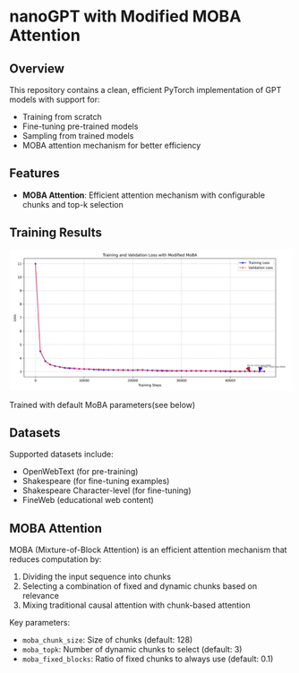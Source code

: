 # nanoGPT with Modified MOBA Attention

## Overview

This repository contains a clean, efficient PyTorch implementation of GPT models with support for:
- Training from scratch
- Fine-tuning pre-trained models
- Sampling from trained models
- MOBA attention mechanism for better efficiency

## Features

- **MOBA Attention**: Efficient attention mechanism with configurable chunks and top-k selection


## Training Results

![Training Loss with MOBA](results/training_gpt2-124M_loss.png)

Trained with default MoBA parameters(see below)

## Datasets

Supported datasets include:
- OpenWebText (for pre-training)
- Shakespeare (for fine-tuning examples)
- Shakespeare Character-level (for fine-tuning)
- FineWeb (educational web content)

## MOBA Attention

MOBA (Mixture-of-Block Attention) is an efficient attention mechanism that reduces computation by:
1. Dividing the input sequence into chunks
2. Selecting a combination of fixed and dynamic chunks based on relevance
3. Mixing traditional causal attention with chunk-based attention

Key parameters:
- `moba_chunk_size`: Size of chunks (default: 128)
- `moba_topk`: Number of dynamic chunks to select (default: 3)
- `moba_fixed_blocks`: Ratio of fixed chunks to always use (default: 0.1)
